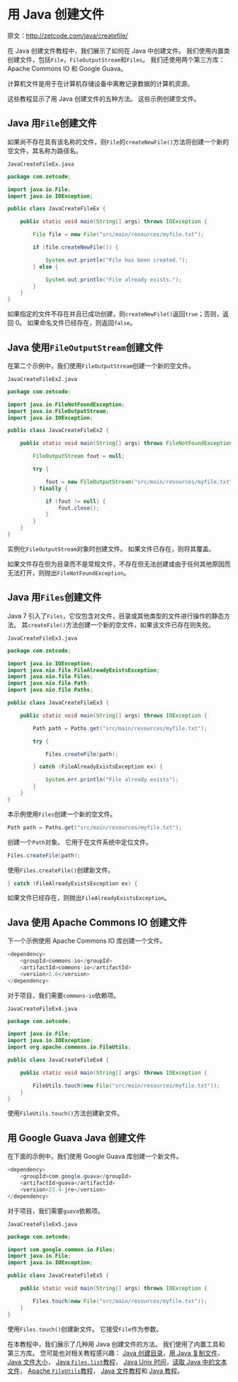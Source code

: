 # 用 Java 创建文件

原文：http://zetcode.com/java/createfile/

在 Java 创建文件教程中，我们展示了如何在 Java 中创建文件。 我们使用内置类创建文件，包括`File`，`FileOutputStream`和`Files`。 我们还使用两个第三方库：Apache Commons IO 和 Google Guava。

计算机文件是用于在计算机存储设备中离散记录数据的计算机资源。

这些教程显示了用 Java 创建文件的五种方法。 这些示例创建空文件。

## Java 用`File`创建文件

如果尚不存在具有该名称的文件，则`File`的`createNewFile()`方法将创建一个新的空文件，其名称为路径名。

`JavaCreateFileEx.java`

```java
package com.zetcode;

import java.io.File;
import java.io.IOException;

public class JavaCreateFileEx {

    public static void main(String[] args) throws IOException {

        File file = new File("src/main/resources/myfile.txt");

        if (file.createNewFile()) {

            System.out.println("File has been created.");
        } else {

            System.out.println("File already exists.");
        }
    }
}

```

如果指定的文件不存在并且已成功创建，则`createNewFile()`返回`true`；否则，返回 0。 如果命名文件已经存在，则返回`false`。

## Java 使用`FileOutputStream`创建文件

在第二个示例中，我们使用`FileOutputStream`创建一个新的空文件。

`JavaCreateFileEx2.java`

```java
package com.zetcode;

import java.io.FileNotFoundException;
import java.io.FileOutputStream;
import java.io.IOException;

public class JavaCreateFileEx2 {

    public static void main(String[] args) throws FileNotFoundException, IOException {

        FileOutputStream fout = null;

        try {

            fout = new FileOutputStream("src/main/resources/myfile.txt");
        } finally {

            if (fout != null) {
                fout.close();
            }
        }
    }
}

```

实例化`FileOutputStream`对象时创建文件。 如果文件已存在，则将其覆盖。

如果文件存在但为目录而不是常规文件，不存在但无法创建或由于任何其他原因而无法打开，则抛出`FileNotFoundException`。

## Java 用`Files`创建文件

Java 7 引入了`Files`，它仅包含对文件，目录或其他类型的文件进行操作的静态方法。 其`createFile()`方法创建一个新的空文件，如果该文件已存在则失败。

`JavaCreateFileEx3.java`

```java
package com.zetcode;

import java.io.IOException;
import java.nio.file.FileAlreadyExistsException;
import java.nio.file.Files;
import java.nio.file.Path;
import java.nio.file.Paths;

public class JavaCreateFileEx3 {

    public static void main(String[] args) throws IOException {

        Path path = Paths.get("src/main/resources/myfile.txt");

        try {

            Files.createFile(path);

        } catch (FileAlreadyExistsException ex) {

            System.err.println("File already exists");
        }
    }
}

```

本示例使用`Files`创建一个新的空文件。

```java
Path path = Paths.get("src/main/resources/myfile.txt");

```

创建一个`Path`对象。 它用于在文件系统中定位文件。

```java
Files.createFile(path);

```

使用`Files.createFile()`创建新文件。

```java
} catch (FileAlreadyExistsException ex) {

```

如果文件已经存在，则抛出`FileAlreadyExistsException`。

## Java 使用 Apache Commons IO 创建文件

下一个示例使用 Apache Commons IO 库创建一个文件。

```java
<dependency>
    <groupId>commons-io</groupId>
    <artifactId>commons-io</artifactId>
    <version>2.6</version>
</dependency>

```

对于项目，我们需要`commons-io`依赖项。

`JavaCreateFileEx4.java`

```java
package com.zetcode;

import java.io.File;
import java.io.IOException;
import org.apache.commons.io.FileUtils;

public class JavaCreateFileEx4 {

    public static void main(String[] args) throws IOException {

        FileUtils.touch(new File("src/main/resources/myfile.txt"));
    }
}

```

使用`FileUtils.touch()`方法创建新文件。

## 用 Google Guava Java 创建文件

在下面的示例中，我们使用 Google Guava 库创建一个新文件。

```java
<dependency>
    <groupId>com.google.guava</groupId>
    <artifactId>guava</artifactId>
    <version>23.4-jre</version>
</dependency>

```

对于项目，我们需要`guava`依赖项。

`JavaCreateFileEx5.java`

```java
package com.zetcode;

import com.google.common.io.Files;
import java.io.File;
import java.io.IOException;

public class JavaCreateFileEx5 {

    public static void main(String[] args) throws IOException {

        Files.touch(new File("src/main/resources/myfile.txt"));
    }
}

```

使用`Files.touch()`创建新文件。 它接受`File`作为参数。

在本教程中，我们展示了几种用 Java 创建文件的方法。 我们使用了内置工具和第三方库。 您可能也对相关教程感兴趣： [Java 创建目录](/java/createdirectory/)，[用 Java 复制文件](/java/copyfile/)， [Java 文件大小](/java/filesize/)， [Java `Files.list`教程](/java/fileslist/)， [Java Unix 时间](/java/unixtime/)，[读取 Java 中的文本文件](/articles/javareadtext/)， [Apache `FileUtils`教程](/java/fileutils/)， [Java 文件教程](/java/file/)和 [Java 教程](/lang/java/)。